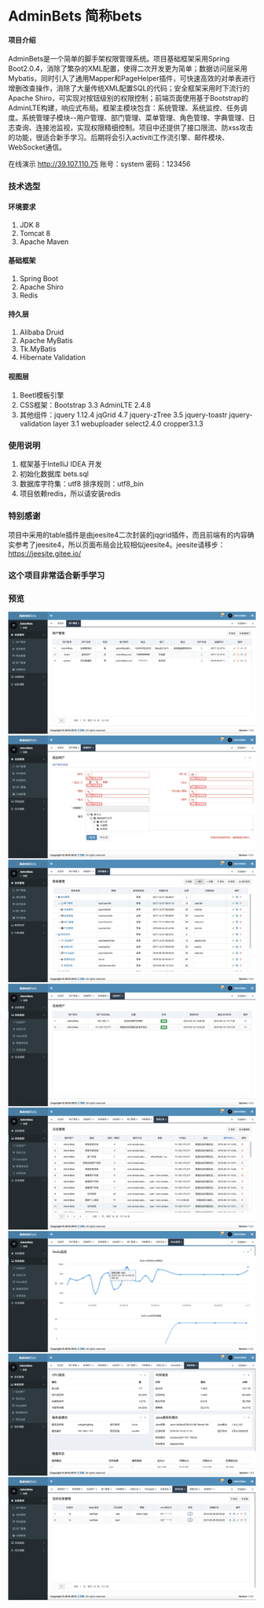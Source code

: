 # AdminBets 简称bets
#### 项目介绍
AdminBets是一个简单的脚手架权限管理系统。项目基础框架采用Spring Boot2.0.4，消除了繁杂的XML配置，使得二次开发更为简单；数据访问层采用Mybatis，同时引入了通用Mapper和PageHelper插件，可快速高效的对单表进行增删改查操作，消除了大量传统XML配置SQL的代码；安全框架采用时下流行的Apache Shiro，可实现对按钮级别的权限控制；前端页面使用基于Bootstrap的AdminLTE构建，响应式布局。框架主模块包含：系统管理、系统监控、任务调度。系统管理子模块--用户管理、部门管理、菜单管理、角色管理、字典管理、日志查询、连接池监视，实现权限精细控制。项目中还提供了接口限流、防xss攻击的功能，很适合新手学习。后期将会引入activiti工作流引擎、邮件模块、WebSocket通信。

在线演示 http://39.107.110.75
账号：system
密码：123456


### 技术选型
#### 环境要求
1. JDK 8
2. Tomcat 8
3. Apache Maven
#### 基础框架
1. Spring Boot
2. Apache Shiro
3. Redis
#### 持久层
1. Alibaba Druid
2. Apache MyBatis
2. Tk.MyBatis
3. Hibernate Validation
#### 视图层
1. Beetl模板引擎
2. CSS框架：Bootstrap 3.3  AdminLTE 2.4.8
3. 其他组件：jquery 1.12.4  jqGrid 4.7  jquery-zTree 3.5  jquery-toastr  jquery-validation  layer 3.1 webuploader  select2.4.0 cropper3.1.3

### 使用说明
1. 框架基于IntelliJ IDEA 开发
2. 初始化数据库 bets.sql
3. 数据库字符集：utf8   排序规则：utf8_bin
4. 项目依赖redis，所以请安装redis

### 特别感谢
项目中采用的table插件是由jeesite4二次封装的jqgrid插件，而且前端有的内容确实参考了jeesite4，所以页面布局会比较相似jeesite4。jeesite请移步：https://jeesite.gitee.io/
### 这个项目非常适合新手学习

### 预览
![image](https://github.com/wangdingfeng/bets/blob/master/img/WX20190310-142602%402x.png)
![image](https://github.com/wangdingfeng/bets/blob/master/img/WX20190310-142648%402x.png)
![image](https://github.com/wangdingfeng/bets/blob/master/img/WX20190310-142718%402x.png)
![image](https://github.com/wangdingfeng/bets/blob/master/img/WX20190310-142752%402x.png)
![image](https://github.com/wangdingfeng/bets/blob/master/img/WX20190310-142904%402x.png)
![image](https://github.com/wangdingfeng/bets/blob/master/img/WX20190310-142938%402x.png)
![image](https://github.com/wangdingfeng/bets/blob/master/img/WX20190310-142959%402x.png)
![image](https://github.com/wangdingfeng/bets/blob/master/img/WX20190310-143034%402x.png)
